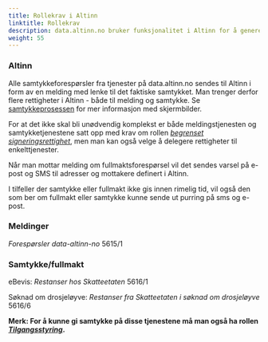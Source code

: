 ```yaml
---
title: Rollekrav i Altinn
linktitle: Rollekrav
description: data.altinn.no bruker funksjonalitet i Altinn for å generere samtykkeforespørsler før data kan utleveres. 
weight: 55
---
```


<script>
    window.location.href = 'https://docs.data.altinn.no/rollekrav-i-altinn/'
</script>

### Altinn
Alle samtykkeforespørsler fra tjenester på data.altinn.no sendes til Altinn i form av en melding med lenke til det faktiske samtykket. Man trenger derfor flere rettigheter i Altinn - både til melding og samtykke.
Se [samtykkeprosessen](/docs/utviklingsguider/data.altinn.no/samtykkeprosessen/) for mer informasjon med skjermbilder. 

For at det ikke skal bli unødvendig komplekst er både meldingstjenesten og samtykketjenestene satt opp med krav om rollen [*begrenset signeringsrettighet*](https://www.altinn.no/hjelp/skjema/alle-altinn-roller/begrenset-signeringsrettighet/), men man kan også velge å delegere rettigheter til enkelttjenester.

Når man mottar melding om fullmaktsforespørsel vil det sendes varsel på e-post og SMS til adresser og mottakere definert i Altinn.  

I tilfeller der samtykke eller fullmakt ikke gis innen rimelig tid, vil også den som ber om fullmakt eller samtykke kunne sende ut purring på sms og e-post.

### Meldinger

*Forespørsler data-altinn-no* 5615/1

### Samtykke/fullmakt

eBevis: *Restanser hos Skatteetaten* 5616/1

Søknad om drosjeløyve: *Restanser fra Skatteetaten i søknad om drosjeløyve* 5616/6

**Merk: For å kunne gi samtykke på disse tjenestene må man også ha rollen [*Tilgangsstyring*](https://www.altinn.no/hjelp/skjema/alle-altinn-roller/tilgangsstyring/).**
